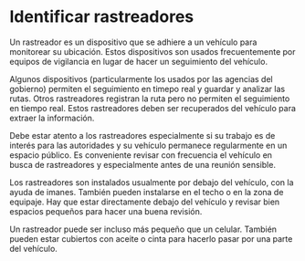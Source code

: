 [Title]: # (Identificar rastreadores)
[Difficulty]: # (Experto)
[Order]: # (0)

# Identificar rastreadores

Un rastreador es un dispositivo que se adhiere a un vehículo para monitorear su ubicación. Estos dispositivos son usados frecuentemente por equipos de vigilancia en lugar de hacer un seguimiento del vehículo.

Algunos dispositivos (particularmente los usados por las agencias del gobierno) permiten el seguimiento en timepo real y guardar y analizar las rutas. Otros rastreadores registran la ruta pero no permiten el seguimiento en tiempo real. Estos rastreadores deben ser recuperados del vehículo para extraer la información.

Debe estar atento a los rastreadores especialmente si su trabajo es de interés para las autoridades y su vehículo permanece regularmente en un espacio público. Es conveniente revisar con frecuencia el vehículo en busca de rastreadores y especialmente antes de una reunión sensible.

Los rastreadores son instalados usualmente por debajo del vehículo, con la ayuda de imanes. También pueden instalarse en el techo o en la zona de equipaje. Hay que estar directamente debajo del vehículo y revisar bien espacios pequeños para hacer una buena revisión.

Un rastreador puede ser incluso más pequeño que un celular. También pueden estar cubiertos con aceite o cinta para hacerlo pasar por una parte del vehículo.